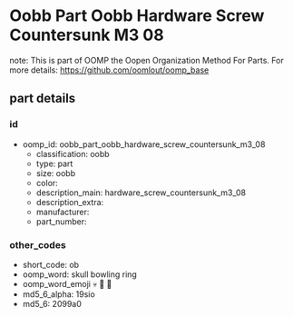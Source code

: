 # Oobb Part Oobb Hardware Screw Countersunk M3 08  

note: This is part of OOMP the Oopen Organization Method For Parts. For more details: https://github.com/oomlout/oomp_base

##  part details





### id
* oomp_id: oobb_part_oobb_hardware_screw_countersunk_m3_08
  * classification: oobb
  * type: part
  * size: oobb
  * color: 
  * description_main: hardware_screw_countersunk_m3_08
  * description_extra: 
  * manufacturer: 
  * part_number: 

### other_codes
* short_code: ob
* oomp_word: skull bowling ring
* oomp_word_emoji :skull: :bowling: :ring:
* md5_6_alpha: 19sio
* md5_6: 2099a0
